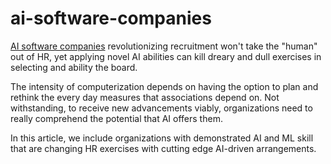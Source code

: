 # ai-software-companies
[AI software companies](https://techcentred.com/top-5-best-ai-software-companies-revolutionizing-recruitment-2020-quick-guide/) revolutionizing recruitment won't take the "human" out of HR, yet applying novel AI abilities can kill dreary and dull exercises in selecting and ability the board. 

The intensity of computerization depends on having the option to plan and rethink the every day measures that associations depend on. Not withstanding, to receive new advancements viably, organizations need to really comprehend the potential that AI offers them. 

In this article, we include organizations with demonstrated AI and ML skill that are changing HR exercises with cutting edge AI-driven arrangements.
